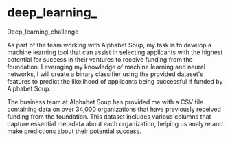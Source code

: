 # deep_learning_
Deep_learning_challenge


As part of the team working with Alphabet Soup, my task is to develop a machine learning tool that can assist in selecting applicants with the highest potential for success in their ventures to receive funding from the foundation. Leveraging my knowledge of machine learning and neural networks, I will create a binary classifier using the provided dataset's features to predict the likelihood of applicants being successful if funded by Alphabet Soup.

The business team at Alphabet Soup has provided me with a CSV file containing data on over 34,000 organizations that have previously received funding from the foundation. This dataset includes various columns that capture essential metadata about each organization, helping us analyze and make predictions about their potential success.
